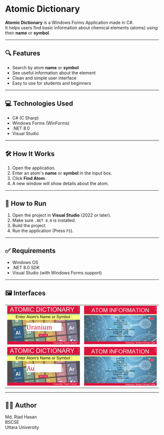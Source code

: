# Atomic Dictionary

**Atomic Dictionary** is a Windows Forms Application made in C#.  
It helps users find basic information about chemical elements (atoms) using their **name** or **symbol**.

---

## 🔍 Features

- Search by atom **name** or **symbol**  
- See useful information about the element  
- Clean and simple user interface  
- Easy to use for students and beginners

---

## 💻 Technologies Used

- C# (C Sharp)
- Windows Forms (WinForms)
- .NET 8.0
- Visual Studio

---

## 🛠 How It Works

1. Open the application.
2. Enter an atom's **name** or **symbol** in the input box.
3. Click **Find Atom**.
4. A new window will show details about the atom.

---

## 🚀 How to Run

1. Open the project in **Visual Studio** (2022 or later).
2. Make sure `.NET 8.0` is installed.
3. Build the project.
4. Run the application (Press `F5`).

---

## ✅ Requirements

- Windows OS
- .NET 8.0 SDK
- Visual Studio (with Windows Forms support)

---

## 🖼️ Interfaces

<table>
  <tr>
    <td><img src="u1.png" alt="Home UI" width="300"/></td>
    <td><img src="u2.png" alt="Search Result" width="300"/></td>
  </tr>
  <tr>
    <td><img src="au1.png" alt="Invalid Entry" width="300"/></td>
    <td><img src="au2.png" alt="About Window" width="300"/></td>
  </tr>
</table>

---

## 👨‍💻 Author

Md. Riad Hasan  
BSCSE    
Uttara University
